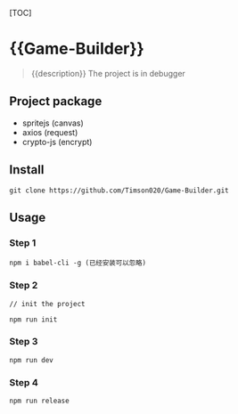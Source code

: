 [TOC]

# {{Game-Builder}}
>{{description}}
>The project is in debugger

## Project package

- spritejs (canvas)
- axios (request)
- crypto-js (encrypt)

## Install

```
git clone https://github.com/Timson020/Game-Builder.git
```

## Usage

### Step 1

```
npm i babel-cli -g (已经安装可以忽略)
```

### Step 2

```
// init the project

npm run init
```

### Step 3

```
npm run dev
```

### Step 4

```
npm run release
```
